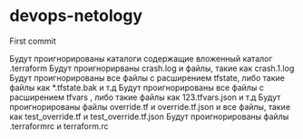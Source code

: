 # devops-netology
First commit

Будут проигнорированы каталоги содержащие вложенный каталог .terraform
Будут проигнорирваны crash.log и файлы, такие как crash.1.log
Будут проигнорированы все файлы с расширением tfstate, либо такие файлы как *.tfstate.bak и т.д
Будут проигнорированы все файлы с расширением tfvars , либо такие файлы как 123.tfvars.json и т.д
Будут проигнорированы файлы override.tf и override.tf.json и все файлы, такие как test_override.tf и test_override.tf.json
Будут проигнорированы файлы .terraformrc и terraform.rc

